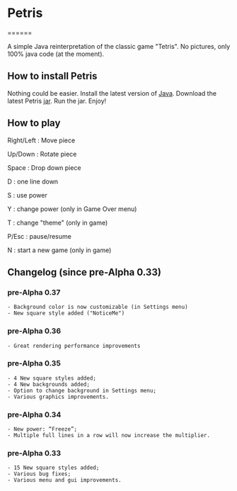 # Petris
======

A simple Java reinterpretation of the classic game "Tetris". No pictures, only 100% java code (at the moment).

## How to install Petris

Nothing could be easier. Install the latest version of [Java]. Download the latest Petris [jar]. Run the jar. Enjoy!

## How to play

Right/Left : Move piece

Up/Down : Rotate piece

Space : Drop down piece

D : one line down

S : use power

Y : change power (only in Game Over menu)

T : change "theme" (only in game)

P/Esc : pause/resume

N : start a new game (only in game)

## Changelog (since pre-Alpha 0.33)

### pre-Alpha 0.37

	- Background color is now customizable (in Settings menu)
	- New square style added ("NoticeMe")

### pre-Alpha 0.36

	- Great rendering performance improvements

### pre-Alpha 0.35

	- 4 New square styles added;
	- 4 New backgrounds added;
	- Option to change background in Settings menu;
	- Various graphics improvements.

### pre-Alpha 0.34

	- New power: “Freeze”;
	- Multiple full lines in a row will now increase the multiplier.

### pre-Alpha 0.33
	
	- 15 New square styles added;
	- Various bug fixes;
	- Various menu and gui improvements.


[Java]: https://www.java.com/it/download/


[jar]: https://github.com/ParsleyJ/Petris/blob/master/jars/Petris-preAlpha037.jar?raw=true


